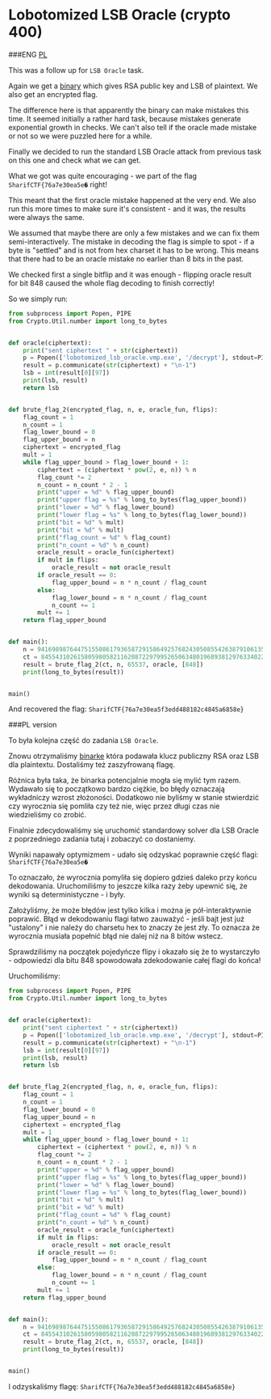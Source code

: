 # Lobotomized LSB Oracle (crypto 400)

###ENG
[PL](#pl-version)

This was a follow up for `LSB Oracle` task.

Again we get a [binary](lobotomized_lsb_oracle.vmp.exe.zip) which gives RSA public key and LSB of plaintext.
We also get an encrypted flag.

The difference here is that apparently the binary can make mistakes this time.
It seemed initially a rather hard task, because mistakes generate exponential growth in checks.
We can't also tell if the oracle made mistake or not so we were puzzled here for a while.

Finally we decided to run the standard LSB Oracle attack from previous task on this one and check what we can get.

What we got was quite encouraging - we part of the flag `SharifCTF{76a7e30ea5e�` right!

This meant that the first oracle mistake happened at the very end.
We also run this more times to make sure it's consistent - and it was, the results were always the same.

We assumed that maybe there are only a few mistakes and we can fix them semi-interactively.
The mistake in decoding the flag is simple to spot - if a byte is "settled" and is not from hex charset it has to be wrong.
This means that there had to be an oracle mistake no earlier than 8 bits in the past.

We checked first a single bitflip and it was enough - flipping oracle result for bit 848 caused the whole flag decoding to finish correctly!

So we simply run:

```python
from subprocess import Popen, PIPE
from Crypto.Util.number import long_to_bytes


def oracle(ciphertext):
    print("sent ciphertext " + str(ciphertext))
    p = Popen(['lobotomized_lsb_oracle.vmp.exe', '/decrypt'], stdout=PIPE, stdin=PIPE, stderr=PIPE)
    result = p.communicate(str(ciphertext) + "\n-1")
    lsb = int(result[0][97])
    print(lsb, result)
    return lsb


def brute_flag_2(encrypted_flag, n, e, oracle_fun, flips):
    flag_count = 1
    n_count = 1
    flag_lower_bound = 0
    flag_upper_bound = n
    ciphertext = encrypted_flag
    mult = 1
    while flag_upper_bound > flag_lower_bound + 1:
        ciphertext = (ciphertext * pow(2, e, n)) % n
        flag_count *= 2
        n_count = n_count * 2 - 1
        print("upper = %d" % flag_upper_bound)
        print("upper flag = %s" % long_to_bytes(flag_upper_bound))
        print("lower = %d" % flag_lower_bound)
        print("lower flag = %s" % long_to_bytes(flag_lower_bound))
        print("bit = %d" % mult)
        print("bit = %d" % mult)
        print("flag_count = %d" % flag_count)
        print("n_count = %d" % n_count)
        oracle_result = oracle_fun(ciphertext)
        if mult in flips:
            oracle_result = not oracle_result
        if oracle_result == 0:
            flag_upper_bound = n * n_count / flag_count
        else:
            flag_lower_bound = n * n_count / flag_count
            n_count += 1
        mult += 1
    return flag_upper_bound


def main():
    n = 94169898764475155086179365872915864925768243050855426387910613522303337327416930459077578555524838413579345103633071500300104580298306187507383687796776619261744561887287065152410825040924957174425131901014950571780211869823508452987101620679856181308669517708916215765377471785309709279780997993371462202127
    ct = 84554310261580598058211620872297995265063480196893812976334022270327838015482739129096939702314740821259766144865677921673974339162910708930818463109733348984687023660294660726179053438750361754457786927212462355725758670143043124242928370865662017903815787388480232771504943423128214544949007416507395402507
    result = brute_flag_2(ct, n, 65537, oracle, [848])
    print(long_to_bytes(result))


main()
```

And recovered the flag: `SharifCTF{76a7e30ea5f3edd488182c4845a6858e}`

###PL version

To była kolejna część do zadania `LSB Oracle`.

Znowu otrzymaliśmy [binarke](lobotomized_lsb_oracle.vmp.exe.zip) która podawała klucz publiczny RSA oraz LSB dla plaintextu. 
Dostaliśmy też zaszyfrowaną flagę.

Różnica była taka, że binarka potencjalnie mogła się mylić tym razem.
Wydawało się to początkowo bardzo ciężkie, bo błędy oznaczają wykładniczy wzrost złożoności.
Dodatkowo nie byliśmy w stanie stwierdzić czy wyrocznia się pomliła czy też nie, więc przez długi czas nie wiedzieliśmy co zrobić.

Finalnie zdecydowaliśmy się uruchomić standardowy solver dla LSB Oracle z poprzedniego zadania tutaj i zobaczyć co dostaniemy.

Wyniki napawały optymizmem - udało się odzyskać poprawnie część flagi: `SharifCTF{76a7e30ea5e�`

To oznaczało, że wyrocznia pomyliła się dopiero gdzieś daleko przy końcu dekodowania.
Uruchomiliśmy to jeszcze kilka razy żeby upewnić się, że wyniki są deterministyczne - i były.

Założyliśmy, że może błędów jest tylko kilka i można je pół-interaktywnie poprawić.
Błąd w dekodowaniu flagi łatwo zauważyć - jeśli bajt jest już "ustalony" i nie należy do charsetu hex to znaczy że jest zły.
To oznacza że wyrocznia musiała popełnić błąd nie dalej niż na 8 bitów wstecz.

Sprawdziliśmy na początek pojedyńcze flipy i okazało się że to wystarczyło - odpowiedzi dla bitu 848 spowodowała zdekodowanie całej flagi do końca!

Uruchomiliśmy:

```python
from subprocess import Popen, PIPE
from Crypto.Util.number import long_to_bytes


def oracle(ciphertext):
    print("sent ciphertext " + str(ciphertext))
    p = Popen(['lobotomized_lsb_oracle.vmp.exe', '/decrypt'], stdout=PIPE, stdin=PIPE, stderr=PIPE)
    result = p.communicate(str(ciphertext) + "\n-1")
    lsb = int(result[0][97])
    print(lsb, result)
    return lsb


def brute_flag_2(encrypted_flag, n, e, oracle_fun, flips):
    flag_count = 1
    n_count = 1
    flag_lower_bound = 0
    flag_upper_bound = n
    ciphertext = encrypted_flag
    mult = 1
    while flag_upper_bound > flag_lower_bound + 1:
        ciphertext = (ciphertext * pow(2, e, n)) % n
        flag_count *= 2
        n_count = n_count * 2 - 1
        print("upper = %d" % flag_upper_bound)
        print("upper flag = %s" % long_to_bytes(flag_upper_bound))
        print("lower = %d" % flag_lower_bound)
        print("lower flag = %s" % long_to_bytes(flag_lower_bound))
        print("bit = %d" % mult)
        print("bit = %d" % mult)
        print("flag_count = %d" % flag_count)
        print("n_count = %d" % n_count)
        oracle_result = oracle_fun(ciphertext)
        if mult in flips:
            oracle_result = not oracle_result
        if oracle_result == 0:
            flag_upper_bound = n * n_count / flag_count
        else:
            flag_lower_bound = n * n_count / flag_count
            n_count += 1
        mult += 1
    return flag_upper_bound


def main():
    n = 94169898764475155086179365872915864925768243050855426387910613522303337327416930459077578555524838413579345103633071500300104580298306187507383687796776619261744561887287065152410825040924957174425131901014950571780211869823508452987101620679856181308669517708916215765377471785309709279780997993371462202127
    ct = 84554310261580598058211620872297995265063480196893812976334022270327838015482739129096939702314740821259766144865677921673974339162910708930818463109733348984687023660294660726179053438750361754457786927212462355725758670143043124242928370865662017903815787388480232771504943423128214544949007416507395402507
    result = brute_flag_2(ct, n, 65537, oracle, [848])
    print(long_to_bytes(result))


main()
```

I odzyskaliśmy flagę: `SharifCTF{76a7e30ea5f3edd488182c4845a6858e}`
